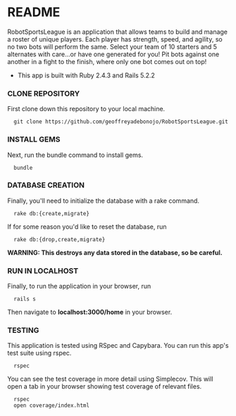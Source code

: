 # README

RobotSportsLeague is an application that allows teams to build and manage a roster of unique players. Each player has strength, speed, and agility, so no two bots will perform the same. Select your team of 10 starters and 5 alternates with care...or have one generated for you! Pit bots against one another in a fight to the finish, where only one bot comes out on top!

* This app is built with Ruby 2.4.3 and Rails 5.2.2

### CLONE REPOSITORY
First clone down this repository to your local machine.
```
  git clone https://github.com/geoffreyadebonojo/RobotSportsLeague.git
```

### INSTALL GEMS
Next, run the bundle command to install gems.
```
  bundle
```

### DATABASE CREATION
Finally, you'll need to initialize the database with a rake command.
```
  rake db:{create,migrate}
```

If for some reason you'd like to reset the database, run
```
  rake db:{drop,create,migrate}
```
**WARNING: This destroys any data stored in the database, so be careful.**

### RUN IN LOCALHOST
Finally, to run the application in your browser, run
```
  rails s
```
Then navigate to **localhost:3000/home** in your browser.

### TESTING
This application is tested using RSpec and Capybara. You can run this app's test suite using rspec.
```
  rspec
```
You can see the test coverage in more detail using Simplecov. This will open a tab in your browser showing test coverage of relevant files.
```
  rspec
  open coverage/index.html
```
